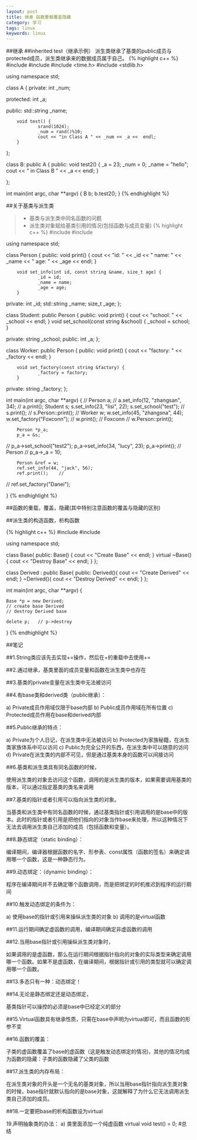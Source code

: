 ```yaml
---
layout: post
title: 继承 函数重载覆盖隐藏
category: 学习
tags: linux
keywords: linux
---
```


##继承
##inherited test（继承示例）
派生类继承了基类的public成员与protected成员，派生类继承来的数据成员属于自己。
{% highlight c++ %}
#include <iostream>
#include <string>
#include <time.h>
#include <stdlib.h>

using namespace std;

class A {
private:
        int _num;

protected:
        int _a;

public:
        std::string _name;

        void test() {
                srand(1024);
                _num = rand()%10;
                cout << "in Class A " << _num << _a <<  endl;
        }
};

class B: public A {
public:
        void test2()
        {
                _a = 23;
                _num = 0;
                _name = "hello";
                cout << " in Class B " << _a << endl;
        }


};

int main(int argc, char **argv) {
        B b;
        b.test2();
}
{% endhighlight %}


##关于基类与派生类  

>* 基类与派生类中同名函数的问题
>* 派生类对象赋给基类引用的情况(包括函数与成员变量)
{% highlight c++ %}
#include <iostream>
#include <string>

using namespace std;

class Person {
public:
        void print() {
                cout << "id: " << _id << " name: " << _name << " age: " << _age << endl;
        }

        void set_info(int id, const string &name, size_t age) {
                _id = id;
                _name = name;
                _age = age;
        }

private:
        int _id;
        std::string _name;
        size_t _age;
};

class Student: public Person {
public:
        void print() {
                cout << "school: " << _school << endl;
        }
        void set_school(const string &school) {
                _school = school;
        }

private:
        string _school;
public:
        int _a;
};

class Worker: public Person {
public:
        void print() {
                cout << "factory: " << _factory << endl;
        }

        void set_factory(const string &factory) {
                _factory = factory;
        }
private:
        string _factory;
};

int main(int argc, char **argv) {
//        Person a;
//        a.set_info(12, "zhangsan", 34);
//        a.print();
        Student s;
        s.set_info(23, "lisi", 22);
        s.set_school("test");
//        s.print();
//        s.Person::print();
//
        Worker w;
        w.set_info(45, "zhangsna", 44);
        w.set_factory("Foxconn");
//        w.print();   // Foxconn
//        w.Person::print();

        Person *p_a;
        p_a = &s;

//        p_a->set_school("test2");
        p_a->set_info(34, "lucy", 23);
        p_a->print();   // Person
//        p_a->_a = 10;

        Person &ref = w;
        ref.set_info(44, "jack", 56);
        ref.print();    //
//        ref.set_factory("Danei");


}
{% endhighlight %}

##函数的重载，覆盖，隐藏(其中特别注意函数的覆盖与隐藏的区别)

##派生类的构造函数，析构函数  

{% highlight c++ %}
#include <iostream>
#include <string>

using namespace std;


class Base{
public:
	Base()
	{
		cout << "Create Base" << endl;
	}
	virtual ~Base()
	{
		cout << "Destroy Base" << endl;
	}
};

class Derived : public Base{
public:
	Derived(){
		cout << "Create Derived" << endl;
	}
	~Derived(){
		cout << "Destroy Derived" << endl;
	}
};


int main(int argc, char **argv) {

	Base *p = new Derived;
	// create base Derived
	// destroy Derived base

	delete p;   // p->destroy
}
{% endhighlight %}

##笔记

##1.String类应该先去实现+=操作，然后在+的重载中去使用+=  

##2.通过继承，基类里面的成员变量和函数在派生类中也存在  

##3.基类的private变量在派生类中无法被访问  

##4.有base类和derived类（public继承）：  

a)	Private成员作用域仅限于base内部
b)	Public成员作用域在所有位置
c)	Protected成员作用在base和derived内部

##5.Public继承的特点：  

a)	Private为个人日记，在派生类中无法被访问
b)	Protected为家族秘籍，在派生类家族体系中可以访问
c)	Public为完全公开的东西，在派生类中可以随意的访问
d)	Private在派生类的内部不可见，但是通过基类本身的函数可以间接访问

##6.基类和派生类具有同名函数的时候，  

使用派生类的对象去访问这个函数，调用的是派生类的版本，如果需要调用基类的版本，可以通过指定基类的类名来调用

##7.基类的指针或者引用可以指向派生类的对象。   

当基类和派生类中有同名函数的时候，通过基类指针或引用调用的是base中的版本。此时的指针或者引用是把他们指向的对象当作base来处理，所以这种情况下无法去调用派生类自己添加的成员（包括函数和变量）。

##8.静态绑定（static binding）：  

编译期间，编译器根据函数的名字、形参表、const属性（函数的签名）来确定调用哪一个函数，这是一种静态行为。

##9.动态绑定：（dynamic binding）：  

程序在编译期间并不去确定哪个函数调用，而是把绑定的时机推迟到程序的运行期间

##10.触发动态绑定的条件为：  

a)	使用base的指针或引用来操纵派生类的对象
b)	调用的是virtual函数

##11.运行期间确定虚函数的调用，编译期间确定非虚函数的调用  

##12.当用base指针或引用操纵派生类对象时，  

如果调用的是虚函数，那么在运行期间根据指针指向的对象的实际类型来确定调用哪一个函数。如果不是虚函数，在编译期间，根据指针或引用的类型就可以确定调用哪一个函数。

##13.多态只有一种：动态绑定！  

##14.无论是静态绑定还是动态绑定，  

基类指针可以操控的必须是base中已经定义的部分

##15.Virtual函数具有继承性质，只需在base中声明为virtual即可，而且函数的形参不变  

##16.函数的覆盖：  

子类的虚函数覆盖了base的虚函数（这是触发动态绑定的情况)，其他的情况均成为函数的隐藏：子类的函数隐藏了父类的函数

##17.派生类的内存布局：  

在派生类对象的开头是一个无名的基类对象，所以当用base指针指向派生类对象的时候，base指针就默认指向的是base对象，这就解释了为什么它无法调用派生类自己添加的成员。

##18.一定要把base的析构函数设为virtual  

19.声明抽象类的办法：
a)	类里面添加一个纯虚函数 virtual void test() = 0;
#总结




